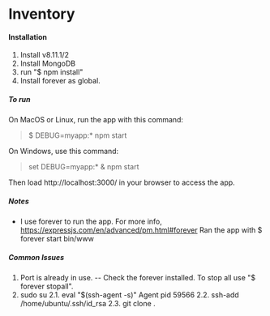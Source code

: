 # Inventory

#### Installation
1. Install v8.11.1/2
2. Install MongoDB
3. run "$ npm install"
4. Install forever as global.

##### To run
On MacOS or Linux, run the app with this command:
> $ DEBUG=myapp:* npm start

On Windows, use this command:
> set DEBUG=myapp:* & npm start

Then load http://localhost:3000/ in your browser to access the app.

##### Notes
* I use forever to run the app. For more info, https://expressjs.com/en/advanced/pm.html#forever
  Ran the app with $ forever start bin/www

##### Common Issues
1. Port is already in use. -- Check the forever installed. To stop all use "$ forever stopall".
2. sudo su
	2.1. eval "$(ssh-agent -s)"
	Agent pid 59566
	2.2. ssh-add /home/ubuntu/.ssh/id_rsa
	2.3. git clone <ssh> .
